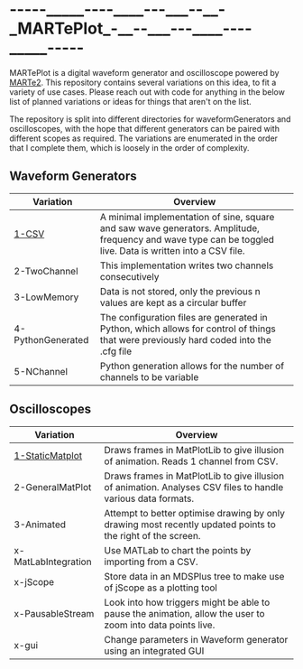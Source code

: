 -----\_\_\_\_\_----\_\_\_\_---\_\_\_--\_\_-\_MARTePlot\_-\_\_--\_\_\_---\_\_\_\_----\_\_\_\_\_-----
=====================================================================

MARTePlot is a digital waveform generator and oscilloscope powered by [MARTe2](https://vcis.f4e.europa.eu/marte2-docs/master/html/). This repository contains several variations on this idea, to fit a variety of use cases. Please reach out with code for anything in the below list of planned variations or ideas for things that aren't on the list.

The repository is split into different directories for waveformGenerators and oscilloscopes, with the hope that different generators can be paired with different scopes as required. The variations are enumerated in the order that I complete them, which is loosely in the order of complexity.

Waveform Generators
-------------------

| Variation | Overview |
|-----------|----------|
| [1-CSV](waveformGenerator/1a-HardCodedParams/README.md) | A minimal implementation of sine, square and saw wave generators. Amplitude, frequency and wave type can be toggled live. Data is written into a CSV file. |
| 2-TwoChannel | This implementation writes two channels consecutively |
| 3-LowMemory | Data is not stored, only the previous n values are kept as a circular buffer |
| 4-PythonGenerated | The configuration files are generated in Python, which allows for control of things that were previously hard coded into the .cfg file |
| 5-NChannel | Python generation allows for the number of channels to be variable |

Oscilloscopes
-------------

| Variation | Overview |
|-----------|----------|
| [1-StaticMatplot](waveformGenerator/1a-HardCodedParams/README.md) | Draws frames in MatPlotLib to give illusion of animation. Reads 1 channel from CSV. |
| 2-GeneralMatPlot | Draws frames in MatPlotLib to give illusion of animation. Analyses CSV files to handle various data formats. |
| 3-Animated | Attempt to better optimise drawing by only drawing most recently updated points to the right of the screen. |
| x-MatLabIntegration | Use MATLab to chart the points by importing from a CSV. |
| x-jScope | Store data in an MDSPlus tree to make use of jScope as a plotting tool |
| x-PausableStream | Look into how triggers might be able to pause the animation, allow the user to zoom into data points live. |
| x-gui | Change parameters in Waveform generator using an integrated GUI | 

